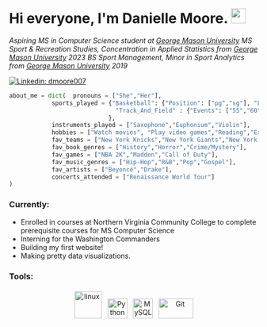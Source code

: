 # Hi everyone, I'm Danielle Moore. <img src="https://raw.githubusercontent.com/MartinHeinz/MartinHeinz/master/wave.gif" width="30px"> 

*Aspiring MS in Computer Science student at [George Mason University](https://www.gmu.edu/)*
*MS Sport & Recreation Studies, Concentration in Applied Statistics from [George Mason University](https://www.gmu.edu/) 2023*
*BS Sport Management, Minor in Sport Analytics from [George Mason University](https://www.gmu.edu/) 2019*

[![Linkedin: dmoore007](https://img.shields.io/badge/-dmoore007-blue?style=flat-square&logo=Linkedin&logoColor=white&link=https://www.linkedin.com/in/dmoore007/)](https://www.linkedin.com/in/dmoore007/)

```python
about_me = dict(  pronouns = ["She","Her"],
            sports_played = {"Basketball": {"Position": ["pg","sg"], "Level": ["High School","AAU"]},
                              "Track_And_Field" : {"Events": ["55","60","100","200","4x100","4x200"], "Level": "High School"}
                            },
            instruments_played = ["Saxophone","Euphonium","Violin"],
            hobbies = ["Watch movies", "Play video games","Reading","Exercising","Play basketball","Watch basketball","Traveling","Music"],
            fav_teams = ["New York Knicks","New York Giants","New York Yankees"],
            fav_book_genres = ["History","Horror","Crime/Mystery"],
            fav_games = ["NBA 2K","Madden","Call of Duty"],
            fav_music_genres = ["Hip-Hop","R&B","Pop","Gospel"],
            fav_artists = ["Beyoncé","Drake"],
            concerts_attended = ["Renaissance World Tour"]
)
```

### Currently:
- Enrolled in courses at Northern Virginia Community College to complete prerequisite courses for MS Computer Science
- Interning for the Washington Commanders
- Building my first website!
- Making pretty data visualizations.

### Tools:
<p align="center">
	<img title="R" alt="linux" src="https://raw.githubusercontent.com/Thomas-George-T/Thomas-George-T/master/assets/r-lang.svg" width="55" style="vertical-align:down; margin:4px"/>
	<img title="Python" alt="Python" src="https://raw.githubusercontent.com/Thomas-George-T/Thomas-George-T/master/assets/python.svg" width="40" height="40" style="vertical-align:down; margin:4px"/>
	<img title="MySQL" alt="MySQL" src="https://raw.githubusercontent.com/Thomas-George-T/Thomas-George-T/master/assets/mysql.svg" width="40" height="40" style="vertical-align:down; margin:4px"/>
	<img title="Git" alt="Git" src="https://raw.githubusercontent.com/Thomas-George-T/Thomas-George-T/master/assets/git.svg" width="70" height="40" style="vertical-align:down; margin:4px"/>
</p>
